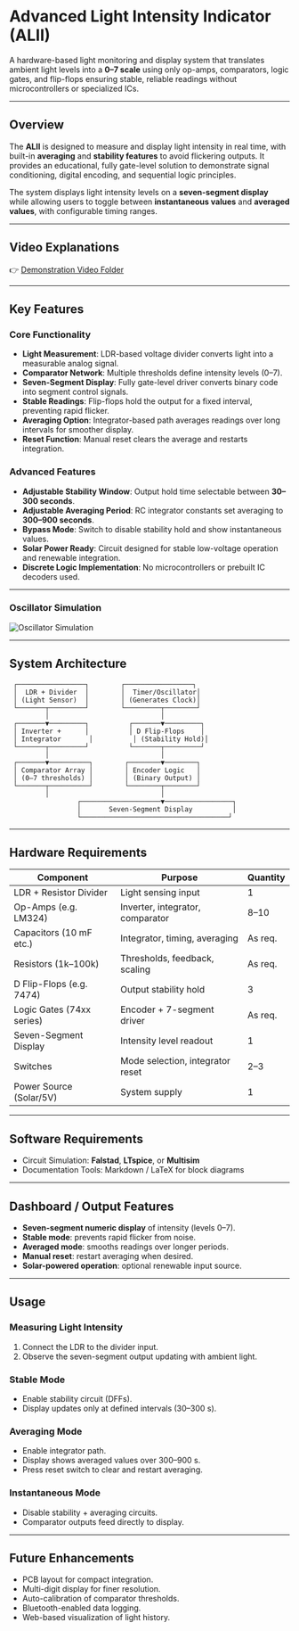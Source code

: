 # Advanced Light Intensity Indicator (ALII)

A hardware-based light monitoring and display system that translates ambient light levels into a **0–7 scale** using only op-amps, comparators, logic gates, and flip-flops  ensuring stable, reliable readings without microcontrollers or specialized ICs.

---

## Overview

The **ALII** is designed to measure and display light intensity in real time, with built-in **averaging** and **stability features** to avoid flickering outputs. It provides an educational, fully gate-level solution to demonstrate signal conditioning, digital encoding, and sequential logic principles.

The system displays light intensity levels on a **seven-segment display** while allowing users to toggle between **instantaneous values** and **averaged values**, with configurable timing ranges.

---

## Video Explanations

👉 [Demonstration Video Folder](https://drive.google.com/drive/folders/10yKoOL6ZhvUNLYHSySBeZGKUMJKicJC7?usp=drive_link)


---

## Key Features

### Core Functionality

* **Light Measurement**: LDR-based voltage divider converts light into a measurable analog signal.
* **Comparator Network**: Multiple thresholds define intensity levels (0–7).
* **Seven-Segment Display**: Fully gate-level driver converts binary code into segment control signals.
* **Stable Readings**: Flip-flops hold the output for a fixed interval, preventing rapid flicker.
* **Averaging Option**: Integrator-based path averages readings over long intervals for smoother display.
* **Reset Function**: Manual reset clears the average and restarts integration.

### Advanced Features

* **Adjustable Stability Window**: Output hold time selectable between **30–300 seconds**.
* **Adjustable Averaging Period**: RC integrator constants set averaging to **300–900 seconds**.
* **Bypass Mode**: Switch to disable stability hold and show instantaneous values.
* **Solar Power Ready**: Circuit designed for stable low-voltage operation and renewable integration.
* **Discrete Logic Implementation**: No microcontrollers or prebuilt IC decoders used.

---

### Oscillator Simulation
![Oscillator Simulation](Screenshot_2025-09-17_105950.png)

---

## System Architecture

```
 ┌─────────────────┐        ┌─────────────────┐
 │  LDR + Divider  │        │  Timer/Oscillator│
 │ (Light Sensor)  │        │ (Generates Clock)│
 └───────┬─────────┘        └─────────┬────────┘
         │                            │
 ┌───────▼─────────┐          ┌───────▼─────────┐
 │ Inverter +      │          │ D Flip-Flops    │
 │ Integrator       │          │ (Stability Hold)│
 └───────┬─────────┘          └───────┬─────────┘
         │                            │
 ┌───────▼──────────┐        ┌────────▼────────┐
 │ Comparator Array │        │ Encoder Logic   │
 │ (0–7 thresholds) │        │ (Binary Output) │
 └───────┬──────────┘        └────────┬────────┘
         │                            │
                 ┌────────────────────▼─────────────────┐
                 │       Seven-Segment Display          │
                 └─────────────────────────────────────┘
```

---

## Hardware Requirements

| Component                 | Purpose                          | Quantity |
| ------------------------- | -------------------------------- | -------- |
| LDR + Resistor Divider    | Light sensing input              | 1        |
| Op-Amps (e.g. LM324)      | Inverter, integrator, comparator | 8–10     |
| Capacitors (10 mF etc.)   | Integrator, timing, averaging    | As req.  |
| Resistors (1k–100k)       | Thresholds, feedback, scaling    | As req.  |
| D Flip-Flops (e.g. 7474)  | Output stability hold            | 3        |
| Logic Gates (74xx series) | Encoder + 7-segment driver       | As req.  |
| Seven-Segment Display     | Intensity level readout          | 1        |
| Switches                  | Mode selection, integrator reset | 2–3      |
| Power Source (Solar/5V)   | System supply                    | 1        |

---

## Software Requirements

* Circuit Simulation: **Falstad**, **LTspice**, or **Multisim**
* Documentation Tools: Markdown / LaTeX for block diagrams

---

## Dashboard / Output Features

* **Seven-segment numeric display** of intensity (levels 0–7).
* **Stable mode**: prevents rapid flicker from noise.
* **Averaged mode**: smooths readings over longer periods.
* **Manual reset**: restart averaging when desired.
* **Solar-powered operation**: optional renewable input source.

---

## Usage

### Measuring Light Intensity

1. Connect the LDR to the divider input.
2. Observe the seven-segment output updating with ambient light.

### Stable Mode

* Enable stability circuit (DFFs).
* Display updates only at defined intervals (30–300 s).

### Averaging Mode

* Enable integrator path.
* Display shows averaged values over 300–900 s.
* Press reset switch to clear and restart averaging.

### Instantaneous Mode

* Disable stability + averaging circuits.
* Comparator outputs feed directly to display.

---

## Future Enhancements

* PCB layout for compact integration.
* Multi-digit display for finer resolution.
* Auto-calibration of comparator thresholds.
* Bluetooth-enabled data logging.
* Web-based visualization of light history.

